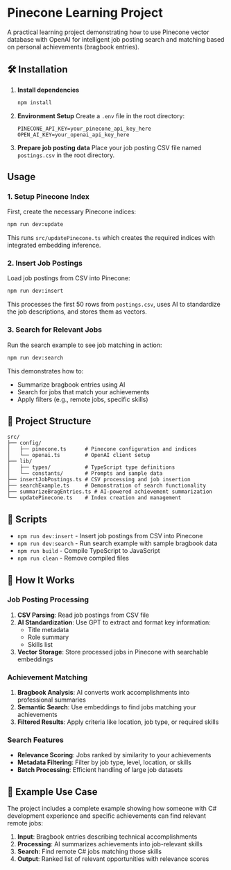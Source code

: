 # Pinecone Learning Project

A practical learning project demonstrating how to use Pinecone vector database with OpenAI for intelligent job posting search and matching based on personal achievements (bragbook entries).


## 🛠️ Installation

1. **Install dependencies**

   ```bash
   npm install
   ```

2. **Environment Setup**
   Create a `.env` file in the root directory:

   ```env
   PINECONE_API_KEY=your_pinecone_api_key_here
   OPEN_AI_KEY=your_openai_api_key_here
   ```

3. **Prepare job posting data**
   Place your job posting CSV file named `postings.csv` in the root directory.

## Usage

### 1. Setup Pinecone Index

First, create the necessary Pinecone indices:

```bash
npm run dev:update
```

This runs `src/updatePinecone.ts` which creates the required indices with integrated embedding inference.

### 2. Insert Job Postings

Load job postings from CSV into Pinecone:

```bash
npm run dev:insert
```

This processes the first 50 rows from `postings.csv`, uses AI to standardize the job descriptions, and stores them as vectors.

### 3. Search for Relevant Jobs

Run the search example to see job matching in action:

```bash
npm run dev:search
```

This demonstrates how to:

- Summarize bragbook entries using AI
- Search for jobs that match your achievements
- Apply filters (e.g., remote jobs, specific skills)

## 📁 Project Structure

```
src/
├── config/
│   ├── pinecone.ts      # Pinecone configuration and indices
│   └── openai.ts        # OpenAI client setup
├── lib/
│   ├── types/           # TypeScript type definitions
│   └── constants/       # Prompts and sample data
├── insertJobPostings.ts # CSV processing and job insertion
├── searchExample.ts     # Demonstration of search functionality
├── summarizeBragEntries.ts # AI-powered achievement summarization
└── updatePinecone.ts    # Index creation and management
```

## 🔧 Scripts

- `npm run dev:insert` - Insert job postings from CSV into Pinecone
- `npm run dev:search` - Run search example with sample bragbook data
- `npm run build` - Compile TypeScript to JavaScript
- `npm run clean` - Remove compiled files

## 🧠 How It Works

### Job Posting Processing

1. **CSV Parsing**: Read job postings from CSV file
2. **AI Standardization**: Use GPT to extract and format key information:
   - Title metadata
   - Role summary
   - Skills list
3. **Vector Storage**: Store processed jobs in Pinecone with searchable embeddings

### Achievement Matching

1. **Bragbook Analysis**: AI converts work accomplishments into professional summaries
2. **Semantic Search**: Use embeddings to find jobs matching your achievements
3. **Filtered Results**: Apply criteria like location, job type, or required skills

### Search Features

- **Relevance Scoring**: Jobs ranked by similarity to your achievements
- **Metadata Filtering**: Filter by job type, level, location, or skills
- **Batch Processing**: Efficient handling of large job datasets

## 🔬 Example Use Case

The project includes a complete example showing how someone with C# development experience and specific achievements can find relevant remote jobs:

1. **Input**: Bragbook entries describing technical accomplishments
2. **Processing**: AI summarizes achievements into job-relevant skills
3. **Search**: Find remote C# jobs matching those skills
4. **Output**: Ranked list of relevant opportunities with relevance scores

